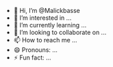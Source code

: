 - 👋 Hi, I’m @Malickbasse
- 👀 I’m interested in ...
- 🌱 I’m currently learning ...
- 💞️ I’m looking to collaborate on ...
- 📫 How to reach me ...
- 😄 Pronouns: ...
- ⚡ Fun fact: ...

<!---
Malickbasse/Malickbasse is a ✨ special ✨ repository because its `README.md` (this file) appears on your GitHub profile.
You can click the Preview link to take a look at your changes.
--->
